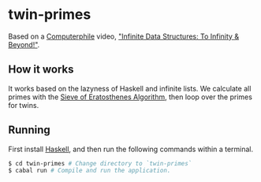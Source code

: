 # **twin-primes**
Based on a <a href="https://www.youtube.com/watch?v=bnRNiE_OVWA">Computerphile</a> video,
<a href="https://www.youtube.com/watch?v=bnRNiE_OVWA">"Infinite Data Structures: To Infinity & Beyond!"</a>.

## How it works
It works based on the lazyness of Haskell and infinite lists. We calculate all primes with the <a href="https://en.wikipedia.org/wiki/Sieve_of_Eratosthenes">Sieve of Eratosthenes Algorithm</a>, then loop over the primes for twins.

## Running
First install <a href="https://www.haskell.org/">Haskell</a>, and then run the following commands within a terminal.
```bash
$ cd twin-primes # Change directory to `twin-primes`
$ cabal run # Compile and run the application.
```